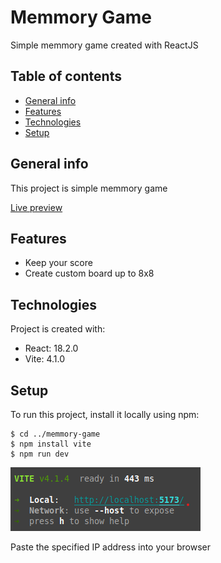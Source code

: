 # Memmory Game

Simple memmory game created with ReactJS

## Table of contents
* [General info](#general-info)
* [Features](#features)
* [Technologies](#technologies)
* [Setup](#setup)

## General info

This project is simple memmory game

<a href="https://memmorygame.vercel.app/" target="_blank">Live preview</a>
 
## Features
* Keep your score
* Create custom board up to 8x8

## Technologies
Project is created with:
* React: 18.2.0
* Vite: 4.1.0

## Setup
To run this project, install it locally using npm:
```
$ cd ../memmory-game
$ npm install vite
$ npm run dev
```
![Local server IP](/images/readme_screenshot.png)

Paste the specified IP address into your browser
